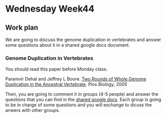# Wednesday Week44

## Work plan

We are going to discuss the genome duplication in vertebrates and answer some questions about it in a shared google docs document.

### Genome Duplication in Vertebrates

You should read this paper before Monday class:

Paramvir Dehal and Jeffrey L Boore. [Two Rounds of Whole Genome Duplication in the Ancestral Vertebrate](https://journals.plos.org/plosbiology/article/metrics?id=10.1371/journal.pbio.0030314). Plos Biology, 2005


Then, you are going to comment it in groups (4-5 people) and answer the questions that you can find in the [shared google docs](https://docs.google.com/document/d/1qwAfyUcY68pzbeOcHn1kcSN1U-01ffhLyimd9xrbak8/edit?usp=sharing). Each group is going to be in charge of some questions and you will exchange to dicuss the anwers with other groups.





